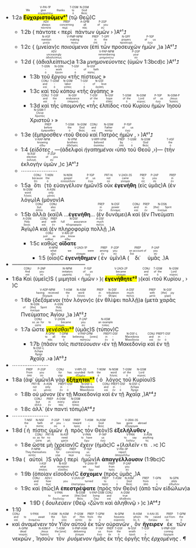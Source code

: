 
- <rt>1:2a</rt> <RUBY><ruby><ruby><mark><strong>Εὐχαριστοῦμεν°¹</strong></mark><rt>εὐχαριστέω</rt></ruby><rt>We give thanks</rt></ruby><rt>V-PAI-1P</rt></RUBY> (<RUBY><ruby><ruby>τῷ<rt>ὁ</rt></ruby><rt>to</rt></ruby><rt>T-DSM</rt></RUBY> <RUBY><ruby><ruby>Θεῷ<rt>θεός</rt></ruby><rt>God</rt></ruby><rt>N-DSM</rt></RUBY>)C 
	- <rt>1:2b</rt> ( <RUBY><ruby><ruby>πάντοτε<rt>πάντοτε</rt></ruby><rt>always</rt></ruby><rt>ADV</rt></RUBY> ‹<RUBY><ruby><ruby>περὶ<rt>περί</rt></ruby><rt>concerning</rt></ruby><rt>PREP</rt></RUBY> <RUBY><ruby><ruby>πάντων<rt>πᾶς</rt></ruby><rt>all</rt></ruby><rt>A-GPM</rt></RUBY> <RUBY><ruby><ruby>ὑμῶν<rt>σύ</rt></ruby><rt>of you</rt></ruby><rt>P-2GP</rt></RUBY> › )A°¹⮥
	- <rt>1:2c</rt> { (<RUBY><ruby><ruby>μνείαν<rt>μνεία</rt></ruby><rt>mention</rt></ruby><rt>N-ASF</rt></RUBY>)c <RUBY><ruby><ruby><em>ποιούμενοι</em><rt>ποιέω</rt></ruby><rt>making</rt></ruby><rt>V-PMP-NPM</rt></RUBY> (<RUBY><ruby><ruby>ἐπὶ<rt>ἐπί</rt></ruby><rt>in</rt></ruby><rt>PREP</rt></RUBY> <RUBY><ruby><ruby>τῶν<rt>ὁ</rt></ruby><rt>the</rt></ruby><rt>T-GPF</rt></RUBY> <RUBY><ruby><ruby>προσευχῶν<rt>προσευχή</rt></ruby><rt>prayers</rt></ruby><rt>N-GPF</rt></RUBY> <RUBY><ruby><ruby>ἡμῶν ,<rt>ἐγώ</rt></ruby><rt>of us</rt></ruby><rt>P-1GP</rt></RUBY>)a }A°¹⮥ 
	- <rt>1:2d</rt> { (<RUBY><ruby><ruby>ἀδιαλείπτως<rt>ἀδιαλείπτως</rt></ruby><rt>unceasingly</rt></ruby><rt>ADV</rt></RUBY>)a <rt>1:3a</rt> <RUBY><ruby><ruby><em>μνημονεύοντες</em><rt>μνημονεύω</rt></ruby><rt>remembering</rt></ruby><rt>V-PAP-NPM</rt></RUBY> (<RUBY><ruby><ruby>ὑμῶν<rt>σύ</rt></ruby><rt>your</rt></ruby><rt>P-2GP</rt></RUBY> <rt>1:3bcd</rt>)c }A°¹⮥ 
		- <rt>1:3b</rt> <RUBY><ruby><ruby>τοῦ<rt>ὁ</rt></ruby><rt>-</rt></ruby><rt>T-GSN</rt></RUBY> <RUBY><ruby><ruby>ἔργου<rt>ἔργον</rt></ruby><rt>work</rt></ruby><rt>N-GSN</rt></RUBY> «<RUBY><ruby><ruby>τῆς<rt>ὁ</rt></ruby><rt>-</rt></ruby><rt>T-GSF</rt></RUBY> <RUBY><ruby><ruby>πίστεως<rt>πίστις</rt></ruby><rt>of faith</rt></ruby><rt>N-GSF</rt></RUBY> »
		- <rt>1:3c</rt> <RUBY><ruby><ruby>καὶ<rt>καί</rt></ruby><rt>and</rt></ruby><rt>CONJ</rt></RUBY> <RUBY><ruby><ruby>τοῦ<rt>ὁ</rt></ruby><rt>-</rt></ruby><rt>T-GSM</rt></RUBY> <RUBY><ruby><ruby>κόπου<rt>κόπος</rt></ruby><rt>labor</rt></ruby><rt>N-GSM</rt></RUBY> «<RUBY><ruby><ruby>τῆς<rt>ὁ</rt></ruby><rt>-</rt></ruby><rt>T-GSF</rt></RUBY> <RUBY><ruby><ruby>ἀγάπης<rt>ἀγάπη</rt></ruby><rt>of love</rt></ruby><rt>N-GSF</rt></RUBY> »
		- <rt>1:3d</rt> <RUBY><ruby><ruby>καὶ<rt>καί</rt></ruby><rt>and</rt></ruby><rt>CONJ</rt></RUBY> <RUBY><ruby><ruby>τῆς<rt>ὁ</rt></ruby><rt>the</rt></ruby><rt>T-GSF</rt></RUBY> <RUBY><ruby><ruby>ὑπομονῆς<rt>ὑπομονή</rt></ruby><rt>endurance</rt></ruby><rt>N-GSF</rt></RUBY> «<RUBY><ruby><ruby>τῆς<rt>ὁ</rt></ruby><rt>of the</rt></ruby><rt>T-GSF</rt></RUBY> <RUBY><ruby><ruby>ἐλπίδος<rt>ἐλπίς</rt></ruby><rt>hope</rt></ruby><rt>N-GSF</rt></RUBY> ‹<RUBY><ruby><ruby>τοῦ<rt>ὁ</rt></ruby><rt>of the</rt></ruby><rt>T-GSM</rt></RUBY> <RUBY><ruby><ruby>Κυρίου<rt>κύριος</rt></ruby><rt>Lord</rt></ruby><rt>N-GSM</rt></RUBY> <RUBY><ruby><ruby>ἡμῶν<rt>ἐγώ</rt></ruby><rt>of us</rt></ruby><rt>P-1GP</rt></RUBY> <RUBY><ruby><ruby>Ἰησοῦ<rt>Ἰησοῦς</rt></ruby><rt>Jesus</rt></ruby><rt>N-GSM-P</rt></RUBY> <RUBY><ruby><ruby>Χριστοῦ<rt>Χριστός</rt></ruby><rt>Christ</rt></ruby><rt>N-GSM-T</rt></RUBY> › »
	- <rt>1:3e</rt> (<RUBY><ruby><ruby>ἔμπροσθεν<rt>ἔμπροσθεν</rt></ruby><rt>before</rt></ruby><rt>PREP</rt></RUBY> ‹<RUBY><ruby><ruby>τοῦ<rt>ὁ</rt></ruby><rt>the</rt></ruby><rt>T-GSM</rt></RUBY> <RUBY><ruby><ruby>Θεοῦ<rt>θεός</rt></ruby><rt>God</rt></ruby><rt>N-GSM</rt></RUBY> <RUBY><ruby><ruby>καὶ<rt>καί</rt></ruby><rt>and</rt></ruby><rt>CONJ</rt></RUBY> <RUBY><ruby><ruby>Πατρὸς<rt>πατήρ</rt></ruby><rt>Father</rt></ruby><rt>N-GSM</rt></RUBY> <RUBY><ruby><ruby>ἡμῶν ,<rt>ἐγώ</rt></ruby><rt>of us</rt></ruby><rt>P-1GP</rt></RUBY> › )A°¹⮥
	- <rt>1:4</rt> {<RUBY><ruby><ruby><em>εἰδότες ,</em><rt>εἴδω</rt></ruby><rt>knowing</rt></ruby><rt>V-RAP-NPM</rt></RUBY> —(<RUBY><ruby><ruby>ἀδελφοὶ<rt>ἀδελφός</rt></ruby><rt>brothers</rt></ruby><rt>N-VPM</rt></RUBY> <RUBY><ruby><ruby><em>ἠγαπημένοι</em><rt>ἀγαπάω</rt></ruby><rt>beloved</rt></ruby><rt>V-RPP-VPM</rt></RUBY> ‹<RUBY><ruby><ruby>ὑπὸ<rt>ὑπό</rt></ruby><rt>by</rt></ruby><rt>PREP</rt></RUBY> <RUBY><ruby><ruby>τοῦ<rt>ὁ</rt></ruby><rt>-</rt></ruby><rt>T-GSM</rt></RUBY> <RUBY><ruby><ruby>Θεοῦ ,<rt>θεός</rt></ruby><rt>God</rt></ruby><rt>N-GSM</rt></RUBY>›)— (<RUBY><ruby><ruby>τὴν<rt>ὁ</rt></ruby><rt>the</rt></ruby><rt>T-ASF</rt></RUBY> <RUBY><ruby><ruby>ἐκλογὴν<rt>ἐκλογή</rt></ruby><rt>election</rt></ruby><rt>N-ASF</rt></RUBY> <RUBY><ruby><ruby>ὑμῶν ,<rt>σύ</rt></ruby><rt>of you</rt></ruby><rt>P-2GP</rt></RUBY>)c }A°¹⮥
	- ⋯⋯⋯⋯⋯⋯⋯
	- <rt>1:5a</rt> <RUBY><ruby><ruby>ὅτι<rt>ὅτι</rt></ruby><rt>because</rt></ruby><rt>CONJ</rt></RUBY> (<RUBY><ruby><ruby>τὸ<rt>ὁ</rt></ruby><rt>the</rt></ruby><rt>T-NSN</rt></RUBY> <RUBY><ruby><ruby>εὐαγγέλιον<rt>εὐαγγέλιον</rt></ruby><rt>gospel</rt></ruby><rt>N-NSN</rt></RUBY> <RUBY><ruby><ruby>ἡμῶν<rt>ἐγώ</rt></ruby><rt>of us</rt></ruby><rt>P-1GP</rt></RUBY>)S <RUBY><ruby><ruby>οὐκ<rt>οὐ</rt></ruby><rt>not</rt></ruby><rt>PRT-N</rt></RUBY> <RUBY><ruby><ruby><strong>ἐγενήθη</strong><rt>γίνομαι</rt></ruby><rt>came</rt></ruby><rt>V-2AOI-3S</rt></RUBY> (<RUBY><ruby><ruby>εἰς<rt>εἰς</rt></ruby><rt>to</rt></ruby><rt>PREP</rt></RUBY> <RUBY><ruby><ruby>ὑμᾶς<rt>σύ</rt></ruby><rt>you</rt></ruby><rt>P-2AP</rt></RUBY>)A (<RUBY><ruby><ruby>ἐν<rt>ἐν</rt></ruby><rt>in</rt></ruby><rt>PREP</rt></RUBY> <RUBY><ruby><ruby>λόγῳ<rt>λόγος</rt></ruby><rt>word</rt></ruby><rt>N-DSM</rt></RUBY>)A (<RUBY><ruby><ruby>μόνον<rt>μόνος</rt></ruby><rt>only</rt></ruby><rt>A-ASN</rt></RUBY>)A 
	- <rt>1:5b</rt> <RUBY><ruby><ruby>ἀλλὰ<rt>ἀλλά</rt></ruby><rt>but</rt></ruby><rt>CONJ</rt></RUBY> (<RUBY><ruby><ruby>καὶ<rt>καί</rt></ruby><rt>also</rt></ruby><rt>CONJ</rt></RUBY>)A ...<strong>ἐγενήθη</strong>... (<RUBY><ruby><ruby>ἐν<rt>ἐν</rt></ruby><rt>in</rt></ruby><rt>PREP</rt></RUBY> <RUBY><ruby><ruby>δυνάμει<rt>δύναμις</rt></ruby><rt>power</rt></ruby><rt>N-DSF</rt></RUBY>)A <RUBY><ruby><ruby>καὶ<rt>καί</rt></ruby><rt>and</rt></ruby><rt>CONJ</rt></RUBY> (<RUBY><ruby><ruby>ἐν<rt>ἐν</rt></ruby><rt>in</rt></ruby><rt>PREP</rt></RUBY> <RUBY><ruby><ruby>Πνεύματι<rt>πνεῦμα</rt></ruby><rt>[the] Spirit</rt></ruby><rt>N-DSN</rt></RUBY> <RUBY><ruby><ruby>Ἁγίῳ<rt>ἅγιος</rt></ruby><rt>Holy</rt></ruby><rt>A-DSN</rt></RUBY>)A <RUBY><ruby><ruby>καὶ<rt>καί</rt></ruby><rt>and</rt></ruby><rt>CONJ</rt></RUBY> (<RUBY><ruby><ruby>ἐν<rt>ἐν</rt></ruby><rt>with</rt></ruby><rt>PREP</rt></RUBY> <RUBY><ruby><ruby>πληροφορίᾳ<rt>πληροφορία</rt></ruby><rt>full assurance</rt></ruby><rt>N-DSF</rt></RUBY> <RUBY><ruby><ruby>πολλῇ ,<rt>πολύς</rt></ruby><rt>much</rt></ruby><rt>A-DSF</rt></RUBY>)A
		- <rt>1:5c</rt> <RUBY><ruby><ruby>καθὼς<rt>καθώς</rt></ruby><rt>just as</rt></ruby><rt>CONJ</rt></RUBY> <RUBY><ruby><ruby><strong>οἴδατε</strong><rt>εἴδω</rt></ruby><rt>you know</rt></ruby><rt>V-RAI-2P</rt></RUBY> 
			- <rt>1:5</rt> (<RUBY><ruby><ruby>οἷοι<rt>οἷος</rt></ruby><rt>what</rt></ruby><rt>K-NPM</rt></RUBY>)C <RUBY><ruby><ruby><strong>ἐγενήθημεν</strong><rt>γίνομαι</rt></ruby><rt>we were</rt></ruby><rt>V-2AOI-1P</rt></RUBY> (<RUBY><ruby><ruby>ἐν<rt>ἐν</rt></ruby><rt>among</rt></ruby><rt>PREP</rt></RUBY> <RUBY><ruby><ruby>ὑμῖν<rt>σύ</rt></ruby><rt>you</rt></ruby><rt>P-2DP</rt></RUBY>)A (<RUBY><ruby><ruby>δι᾽<rt>διά</rt></ruby><rt>on account of</rt></ruby><rt>PREP</rt></RUBY> <RUBY><ruby><ruby>ὑμᾶς .<rt>σύ</rt></ruby><rt>you</rt></ruby><rt>P-2AP</rt></RUBY>)A
- ——————————————
- <rt>1:6a</rt> <RUBY><ruby><ruby>Καὶ<rt>καί</rt></ruby><rt>And</rt></ruby><rt>CONJ</rt></RUBY> (<RUBY><ruby><ruby>ὑμεῖς<rt>σύ</rt></ruby><rt>you</rt></ruby><rt>P-2NP</rt></RUBY>)S ( <RUBY><ruby><ruby>μιμηταὶ<rt>μιμητής</rt></ruby><rt>imitators</rt></ruby><rt>N-NPM</rt></RUBY> ‹ <RUBY><ruby><ruby>ἡμῶν<rt>ἐγώ</rt></ruby><rt>of us</rt></ruby><rt>P-1GP</rt></RUBY> › )⦇ <RUBY><ruby><ruby><mark><strong>ἐγενήθητε°²</strong></mark><rt>γίνομαι</rt></ruby><rt>became</rt></ruby><rt>V-2AOI-2P</rt></RUBY> ⦈(<RUBY><ruby><ruby>καὶ<rt>καί</rt></ruby><rt>and</rt></ruby><rt>CONJ</rt></RUBY> ‹<RUBY><ruby><ruby>τοῦ<rt>ὁ</rt></ruby><rt>of the</rt></ruby><rt>T-GSM</rt></RUBY> <RUBY><ruby><ruby>Κυρίου ,<rt>κύριος</rt></ruby><rt>Lord</rt></ruby><rt>N-GSM</rt></RUBY> › )C 
	- <rt>1:6b</rt> {<RUBY><ruby><ruby><em>δεξάμενοι</em><rt>δέχομαι</rt></ruby><rt>having received</rt></ruby><rt>V-ADP-NPM</rt></RUBY> (<RUBY><ruby><ruby>τὸν<rt>ὁ</rt></ruby><rt>the</rt></ruby><rt>T-ASM</rt></RUBY> <RUBY><ruby><ruby>λόγον<rt>λόγος</rt></ruby><rt>word</rt></ruby><rt>N-ASM</rt></RUBY>)c (<RUBY><ruby><ruby>ἐν<rt>ἐν</rt></ruby><rt>in</rt></ruby><rt>PREP</rt></RUBY> <RUBY><ruby><ruby>θλίψει<rt>θλῖψις</rt></ruby><rt>tribulation</rt></ruby><rt>N-DSF</rt></RUBY> <RUBY><ruby><ruby>πολλῇ<rt>πολύς</rt></ruby><rt>much</rt></ruby><rt>A-DSF</rt></RUBY>)a (<RUBY><ruby><ruby>μετὰ<rt>μετά</rt></ruby><rt>with</rt></ruby><rt>PREP</rt></RUBY> <RUBY><ruby><ruby>χαρᾶς<rt>χαρά</rt></ruby><rt>[the] joy</rt></ruby><rt>N-GSF</rt></RUBY> <RUBY><ruby><ruby>Πνεύματος<rt>πνεῦμα</rt></ruby><rt>of [the] Spirit</rt></ruby><rt>N-GSN</rt></RUBY> <RUBY><ruby><ruby>Ἁγίου ,<rt>ἅγιος</rt></ruby><rt>Holy</rt></ruby><rt>A-GSN</rt></RUBY>)a }A°²⮥ 
	- <rt>1:7a</rt> <RUBY><ruby><ruby>ὥστε<rt>ὥστε</rt></ruby><rt>so as for</rt></ruby><rt>CONJ</rt></RUBY> <RUBY><ruby><ruby><mark><em>γενέσθαι°³</em></mark><rt>γίνομαι</rt></ruby><rt>to became</rt></ruby><rt>V-2ADN</rt></RUBY> (<RUBY><ruby><ruby>ὑμᾶς<rt>σύ</rt></ruby><rt>you</rt></ruby><rt>P-2AP</rt></RUBY>)S (<RUBY><ruby><ruby>τύπον<rt>τύπος</rt></ruby><rt>an example</rt></ruby><rt>N-ASM</rt></RUBY>)C
		- <rt>1:7b</rt> (<RUBY><ruby><ruby>πᾶσιν<rt>πᾶς</rt></ruby><rt>to all</rt></ruby><rt>A-DPM</rt></RUBY> <RUBY><ruby><ruby>τοῖς<rt>ὁ</rt></ruby><rt>the</rt></ruby><rt>T-DPM</rt></RUBY> <RUBY><ruby><ruby><em>πιστεύουσιν</em><rt>πιστεύω</rt></ruby><rt>believing [ones]</rt></ruby><rt>V-PAP-DPM</rt></RUBY> ‹<RUBY><ruby><ruby>ἐν<rt>ἐν</rt></ruby><rt>in</rt></ruby><rt>PREP</rt></RUBY> <RUBY><ruby><ruby>τῇ<rt>ὁ</rt></ruby><rt>-</rt></ruby><rt>T-DSF</rt></RUBY> <RUBY><ruby><ruby>Μακεδονίᾳ<rt>Μακεδονία</rt></ruby><rt>Macedonia</rt></ruby><rt>N-DSF-L</rt></RUBY> <RUBY><ruby><ruby>καὶ<rt>καί</rt></ruby><rt>and</rt></ruby><rt>CONJ</rt></RUBY>  <RUBY><ruby><ruby>ἐν<rt>ἐν</rt></ruby><rt>in</rt></ruby><rt>PREP</rt></RUBY> <RUBY><ruby><ruby>τῇ<rt>ὁ</rt></ruby><rt>-</rt></ruby><rt>T-DSF</rt></RUBY> <RUBY><ruby><ruby>Ἀχαΐᾳ .<rt>Ἀχαΐα</rt></ruby><rt>Achaia</rt></ruby><rt>N-DSF-L</rt></RUBY>›a )A°³⮥
- ⋯⋯⋯⋯⋯⋯⋯
- <rt>1:8a</rt> (<RUBY><ruby><ruby>ἀφ᾽<rt>ἀπό</rt></ruby><rt>From</rt></ruby><rt>PREP</rt></RUBY> <RUBY><ruby><ruby>ὑμῶν<rt>σύ</rt></ruby><rt>you</rt></ruby><rt>P-2GP</rt></RUBY>)A <RUBY><ruby><ruby>γὰρ<rt>γάρ</rt></ruby><rt>for</rt></ruby><rt>CONJ</rt></RUBY> <RUBY><ruby><ruby><mark><strong>ἐξήχηται°³</strong></mark><rt>ἐξηχέω</rt></ruby><rt>has sounded forth</rt></ruby><rt>V-RPI-3S</rt></RUBY> (<RUBY><ruby><ruby>ὁ<rt>ὁ</rt></ruby><rt>the</rt></ruby><rt>T-NSM</rt></RUBY> <RUBY><ruby><ruby>λόγος<rt>λόγος</rt></ruby><rt>word</rt></ruby><rt>N-NSM</rt></RUBY> <RUBY><ruby><ruby>τοῦ<rt>ὁ</rt></ruby><rt>of the</rt></ruby><rt>T-GSM</rt></RUBY> <RUBY><ruby><ruby>Κυρίου<rt>κύριος</rt></ruby><rt>Lord</rt></ruby><rt>N-GSM</rt></RUBY>)S 
	- <rt>1:8b</rt> <RUBY><ruby><ruby>οὐ<rt>οὐ</rt></ruby><rt>not</rt></ruby><rt>PRT-N</rt></RUBY> <RUBY><ruby><ruby>μόνον<rt>μόνος</rt></ruby><rt>only</rt></ruby><rt>A-ASN</rt></RUBY> (<RUBY><ruby><ruby>ἐν<rt>ἐν</rt></ruby><rt>in</rt></ruby><rt>PREP</rt></RUBY> <RUBY><ruby><ruby>τῇ<rt>ὁ</rt></ruby><rt>-</rt></ruby><rt>T-DSF</rt></RUBY> <RUBY><ruby><ruby>Μακεδονίᾳ<rt>Μακεδονία</rt></ruby><rt>Macedonia</rt></ruby><rt>N-DSF-L</rt></RUBY> <RUBY><ruby><ruby>καὶ<rt>καί</rt></ruby><rt>and</rt></ruby><rt>CONJ</rt></RUBY> <RUBY><ruby><ruby>ἐν<rt>ἐν</rt></ruby><rt>in</rt></ruby><rt>PREP</rt></RUBY> <RUBY><ruby><ruby>τῇ<rt>ὁ</rt></ruby><rt>-</rt></ruby><rt>T-DSF</rt></RUBY> <RUBY><ruby><ruby>Ἀχαΐᾳ ,<rt>Ἀχαΐα</rt></ruby><rt>Achaia</rt></ruby><rt>N-DSF-L</rt></RUBY>)A°⁴⮥
	- <rt>1:8c</rt> <RUBY><ruby><ruby>ἀλλ᾽<rt>ἀλλά</rt></ruby><rt>but</rt></ruby><rt>CONJ</rt></RUBY> (<RUBY><ruby><ruby>ἐν<rt>ἐν</rt></ruby><rt>in</rt></ruby><rt>PREP</rt></RUBY> <RUBY><ruby><ruby>παντὶ<rt>πᾶς</rt></ruby><rt>every</rt></ruby><rt>A-DSM</rt></RUBY> <RUBY><ruby><ruby>τόπῳ<rt>τόπος</rt></ruby><rt>place</rt></ruby><rt>N-DSM</rt></RUBY>)A°⁴⮥ 
- ⋯⋯⋯⋯⋯⋯⋯
- <rt>1:8d</rt> (<RUBY><ruby><ruby>ἡ<rt>ὁ</rt></ruby><rt>the</rt></ruby><rt>T-NSF</rt></RUBY> <RUBY><ruby><ruby>πίστις<rt>πίστις</rt></ruby><rt>faith</rt></ruby><rt>N-NSF</rt></RUBY> <RUBY><ruby><ruby>ὑμῶν<rt>σύ</rt></ruby><rt>of you</rt></ruby><rt>P-2GP</rt></RUBY> <RUBY><ruby><ruby>ἡ<rt>ὁ</rt></ruby><rt>-</rt></ruby><rt>T-NSF</rt></RUBY> <RUBY><ruby><ruby>πρὸς<rt>πρός</rt></ruby><rt>toward</rt></ruby><rt>PREP</rt></RUBY> <RUBY><ruby><ruby>τὸν<rt>ὁ</rt></ruby><rt>-</rt></ruby><rt>T-ASM</rt></RUBY> <RUBY><ruby><ruby>Θεὸν<rt>θεός</rt></ruby><rt>God</rt></ruby><rt>N-ASM</rt></RUBY>)S <RUBY><ruby><ruby><strong>ἐξελήλυθεν ,</strong><rt>ἐξέρχομαι</rt></ruby><rt>has gone abroad</rt></ruby><rt>V-2RAI-3S</rt></RUBY> 
	- <rt>1:8e</rt> <RUBY><ruby><ruby>ὥστε<rt>ὥστε</rt></ruby><rt>so as for</rt></ruby><rt>CONJ</rt></RUBY> <RUBY><ruby><ruby>μὴ<rt>μή</rt></ruby><rt>no</rt></ruby><rt>PRT-N</rt></RUBY> (<RUBY><ruby><ruby>χρείαν<rt>χρεία</rt></ruby><rt>need</rt></ruby><rt>N-ASF</rt></RUBY>)C <RUBY><ruby><ruby><em>ἔχειν</em><rt>ἔχω</rt></ruby><rt>to have</rt></ruby><rt>V-PAN</rt></RUBY> (<RUBY><ruby><ruby>ἡμᾶς<rt>ἐγώ</rt></ruby><rt>us</rt></ruby><rt>P-1AP</rt></RUBY>)C +(<RUBY><ruby><ruby><em>λαλεῖν</em><rt>λαλέω</rt></ruby><rt>to say</rt></ruby><rt>V-PAN</rt></RUBY> ‹<RUBY><ruby><ruby>τι .<rt>τις</rt></ruby><rt>anything</rt></ruby><rt>X-ASN</rt></RUBY>›c )C
- <rt>1:9a</rt> (<RUBY><ruby><ruby>αὐτοὶ<rt>αὐτός</rt></ruby><rt>They themselves</rt></ruby><rt>P-NPM</rt></RUBY>)S <RUBY><ruby><ruby>γὰρ<rt>γάρ</rt></ruby><rt>for</rt></ruby><rt>CONJ</rt></RUBY> (<RUBY><ruby><ruby>περὶ<rt>περί</rt></ruby><rt>concerning</rt></ruby><rt>PREP</rt></RUBY> <RUBY><ruby><ruby>ἡμῶν<rt>ἐγώ</rt></ruby><rt>us</rt></ruby><rt>P-1GP</rt></RUBY>)A <RUBY><ruby><ruby><strong>ἀπαγγέλλουσιν</strong><rt>ἀπαγγέλλω</rt></ruby><rt>report</rt></ruby><rt>V-PAI-3P</rt></RUBY> (<rt>1:9bc</rt>)C
	- <rt>1:9b</rt> (<RUBY><ruby><ruby>ὁποίαν<rt>ὁποῖος</rt></ruby><rt>what</rt></ruby><rt>I-ASF</rt></RUBY> <RUBY><ruby><ruby>εἴσοδον<rt>εἴσοδος</rt></ruby><rt>reception</rt></ruby><rt>N-ASF</rt></RUBY>)C <RUBY><ruby><ruby><strong>ἔσχομεν</strong><rt>ἔχω</rt></ruby><rt>we had</rt></ruby><rt>V-2AAI-1P</rt></RUBY> (<RUBY><ruby><ruby>πρὸς<rt>πρός</rt></ruby><rt>from</rt></ruby><rt>PREP</rt></RUBY> <RUBY><ruby><ruby>ὑμᾶς ,<rt>σύ</rt></ruby><rt>you</rt></ruby><rt>P-2AP</rt></RUBY>)A
	- <rt>1:9c</rt> <RUBY><ruby><ruby>καὶ<rt>καί</rt></ruby><rt>and</rt></ruby><rt>CONJ</rt></RUBY> (<RUBY><ruby><ruby>πῶς<rt>πως</rt></ruby><rt>how</rt></ruby><rt>ADV-I</rt></RUBY>)A <RUBY><ruby><ruby><strong>ἐπεστρέψατε</strong><rt>ἐπιστρέφω</rt></ruby><rt>you turned</rt></ruby><rt>V-2AAI-2P</rt></RUBY> (<RUBY><ruby><ruby>πρὸς<rt>πρός</rt></ruby><rt>to</rt></ruby><rt>PREP</rt></RUBY> <RUBY><ruby><ruby>τὸν<rt>ὁ</rt></ruby><rt>-</rt></ruby><rt>T-ASM</rt></RUBY> <RUBY><ruby><ruby>Θεὸν<rt>θεός</rt></ruby><rt>God</rt></ruby><rt>N-ASM</rt></RUBY>) (<RUBY><ruby><ruby>ἀπὸ<rt>ἀπό</rt></ruby><rt>from</rt></ruby><rt>PREP</rt></RUBY> <RUBY><ruby><ruby>τῶν<rt>ὁ</rt></ruby><rt>-</rt></ruby><rt>T-GPN</rt></RUBY> <RUBY><ruby><ruby>εἰδώλων<rt>εἴδωλον</rt></ruby><rt>idols</rt></ruby><rt>N-GPN</rt></RUBY>)a 
		- <rt>1:9D</rt> { <RUBY><ruby><ruby><em>δουλεύειν</em><rt>δουλεύω</rt></ruby><rt>to serve</rt></ruby><rt>V-PAN</rt></RUBY> (<RUBY><ruby><ruby>Θεῷ<rt>θεός</rt></ruby><rt>[the] God</rt></ruby><rt>N-DSM</rt></RUBY> ‹<RUBY><ruby><ruby><em>ζῶντι</em><rt>ζάω</rt></ruby><rt>living</rt></ruby><rt>V-PAP-DSM</rt></RUBY> <RUBY><ruby><ruby>καὶ<rt>καί</rt></ruby><rt>and</rt></ruby><rt>CONJ</rt></RUBY> <RUBY><ruby><ruby>ἀληθινῷ<rt>ἀληθινός</rt></ruby><rt>true</rt></ruby><rt>A-DSM</rt></RUBY> › )c }A°⁴⮥
- <rt>1:10</rt> 
- <RUBY><ruby><ruby>καὶ<rt>καί</rt></ruby><rt>and</rt></ruby><rt>CONJ</rt></RUBY> <RUBY><ruby><ruby><em>ἀναμένειν</em><rt>ἀναμένω</rt></ruby><rt>to await</rt></ruby><rt>V-PAN</rt></RUBY> <RUBY><ruby><ruby>τὸν<rt>ὁ</rt></ruby><rt>the</rt></ruby><rt>T-ASM</rt></RUBY> <RUBY><ruby><ruby>Υἱὸν<rt>υἱός</rt></ruby><rt>Son</rt></ruby><rt>N-ASM</rt></RUBY> <RUBY><ruby><ruby>αὐτοῦ<rt>αὐτός</rt></ruby><rt>of Him</rt></ruby><rt>P-GSM</rt></RUBY> <RUBY><ruby><ruby>ἐκ<rt>ἐκ</rt></ruby><rt>from</rt></ruby><rt>PREP</rt></RUBY> <RUBY><ruby><ruby>τῶν<rt>ὁ</rt></ruby><rt>the</rt></ruby><rt>T-GPM</rt></RUBY> <RUBY><ruby><ruby>οὐρανῶν ,<rt>οὐρανός</rt></ruby><rt>heavens</rt></ruby><rt>N-GPM</rt></RUBY> <RUBY><ruby><ruby>ὃν<rt>ὅς, ἥ</rt></ruby><rt>whom</rt></ruby><rt>R-ASM</rt></RUBY> <RUBY><ruby><ruby><strong>ἤγειρεν</strong><rt>ἐγείρω</rt></ruby><rt>He raised</rt></ruby><rt>V-AAI-3S</rt></RUBY> <RUBY><ruby><ruby>ἐκ<rt>ἐκ</rt></ruby><rt>out from</rt></ruby><rt>PREP</rt></RUBY> <RUBY><ruby><ruby>τῶν<rt>ὁ</rt></ruby><rt>the</rt></ruby><rt>T-GPM</rt></RUBY> <RUBY><ruby><ruby>νεκρῶν ,<rt>νεκρός</rt></ruby><rt>dead</rt></ruby><rt>A-GPM</rt></RUBY> <RUBY><ruby><ruby>Ἰησοῦν<rt>Ἰησοῦς</rt></ruby><rt>Jesus</rt></ruby><rt>N-ASM-P</rt></RUBY> <RUBY><ruby><ruby>τὸν<rt>ὁ</rt></ruby><rt>the [one]</rt></ruby><rt>T-ASM</rt></RUBY> <RUBY><ruby><ruby><em>ῥυόμενον</em><rt>ῥύομαι</rt></ruby><rt>delivering</rt></ruby><rt>V-PNP-ASM</rt></RUBY> <RUBY><ruby><ruby>ἡμᾶς<rt>ἐγώ</rt></ruby><rt>us</rt></ruby><rt>P-1AP</rt></RUBY> <RUBY><ruby><ruby>ἐκ<rt>ἐκ</rt></ruby><rt>from</rt></ruby><rt>PREP</rt></RUBY> <RUBY><ruby><ruby>τῆς<rt>ὁ</rt></ruby><rt>the</rt></ruby><rt>T-GSF</rt></RUBY> <RUBY><ruby><ruby>ὀργῆς<rt>ὀργή</rt></ruby><rt>wrath</rt></ruby><rt>N-GSF</rt></RUBY> <RUBY><ruby><ruby>τῆς<rt>ὁ</rt></ruby><rt>-</rt></ruby><rt>T-GSF</rt></RUBY> <RUBY><ruby><ruby><em>ἐρχομένης . ¶</em><rt>ἔρχομαι</rt></ruby><rt>coming</rt></ruby><rt>V-PNP-GSF</rt></RUBY></br></br></br> 